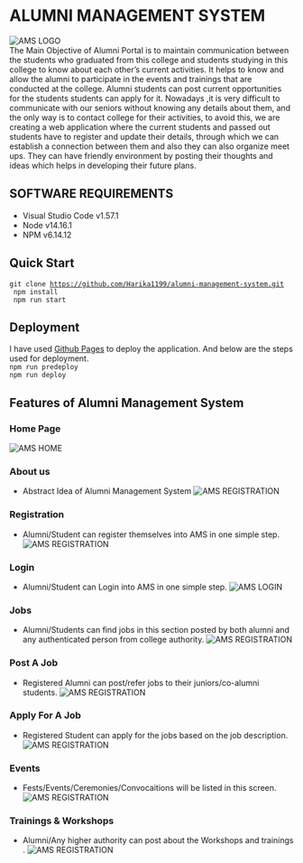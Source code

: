# **ALUMNI MANAGEMENT SYSTEM**
![AMS LOGO](/src/images/screenshots/logo.png)<br>
The Main Objective of Alumni Portal is to maintain communication between the students who graduated from this college and students studying in this college to know about each other’s current activities. It helps to know and allow the alumni to participate in the events and trainings that are conducted at the college. Alumni students can post current opportunities for the students  students can apply for it. Nowadays ,it is very difficult to communicate with our seniors without knowing any details about them, and the only way is to contact college  for their activities, to avoid this, we are creating a web application where the current students and passed out students have to register and update their details, through which we can establish a connection between them and also they can also organize meet ups. They can have friendly environment by posting their thoughts and ideas which helps in developing their future plans.   
## **SOFTWARE REQUIREMENTS**
- Visual Studio Code v1.57.1
- Node v14.16.1
- NPM v6.14.12

## **Quick Start**
<code>git clone https://github.com/Harika1199/alumni-management-system.git</code><br>
<code> npm install</code><br>
<code> npm run start</code>

## **Deployment**
I have used [Github Pages](https://pages.github.com/) to deploy the application.
And below are the steps used for deployment.
<br>
<code>npm run predeploy</code><br>
<code>npm run deploy</code>

## **Features of Alumni Management System**

### **Home Page**

![AMS HOME](/src/images/screenshots/home.png)<br>

### **About us**
- Abstract Idea of Alumni Management System
![AMS REGISTRATION](/src/images/screenshots/about.png)<br>

### **Registration**
- Alumni/Student can register themselves into AMS in one simple step.
![AMS REGISTRATION](/src/images/screenshots/register.png)<br>

### **Login**
- Alumni/Student can Login into AMS in one simple step.
![AMS LOGIN](/src/images/screenshots/login.png)<br>

### **Jobs**
- Alumni/Students can find jobs in this section posted by both alumni and any authenticated person from college authority.
![AMS REGISTRATION](/src/images/screenshots/jobs.png)<br>

### **Post A Job**
- Registered Alumni can post/refer jobs to their juniors/co-alumni students.
![AMS REGISTRATION](/src/images/screenshots/postJob.png)<br>

### **Apply For A Job**
- Registered Student can apply for the jobs based on the job description.
![AMS REGISTRATION](/src/images/screenshots/applyJob.png)<br>

### **Events**
- Fests/Events/Ceremonies/Convocaitions will be listed in this screen.
![AMS REGISTRATION](/src/images/screenshots/events.png)<br>

### **Trainings & Workshops**
- Alumni/Any higher authority can post about the Workshops and trainings .
![AMS REGISTRATION](/src/images/screenshots/trainings.png)<br>



